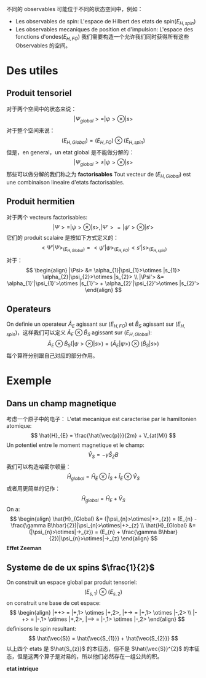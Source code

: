  不同的 observables 可能位于不同的状态空间中，例如：
 - Les observables de spin: L'espace de Hilbert des etats de spin$(E_{H,spin})$
 - Les observables mecaniques de position et d'impulsion: L'espace des fonctions d'ondes$(E_{H,FO})$
我们需要构造一个允许我们同时获得所有这些 Observables 的空间。

# Des utiles
## Produit tensoriel
对于两个空间中的状态来说：
$$
|\Psi_{global}> = |\psi>\otimes|s>
$$
对于整个空间来说：
$$
(E_{H,Global}) = (E_{H,FO}) \otimes (E_{H,spin})
$$
但是，en general，un etat global 是不能做分解的：
$$
|\Psi_{global}> \ne |\psi>\otimes|s>
$$
那些可以做分解的我们称之为 **factorisables**
Tout vecteur de $(E_{H,Global})$ est une combinaison lineaire d'etats factorisables.
## Produit hermitien
对于两个 vecteurs factorisables:
$$
|\Psi> = |\psi> \otimes |s>, |\Psi'> = |\psi'> \otimes |s'>
$$
 它们的 produit scalaire 是按如下方式定义的：
 $$
 <\Psi'|\Psi>_{(E_{H,Global})} = <\psi'|\psi>_{(E_{H,FO})}<s'|s>_{(E_{H,spin})}
 $$
 对于：
 $$
\begin{align}
|\Psi> &= \alpha_{1}|\psi_{1}>\otimes |s_{1}> \alpha_{2}|\psi_{2}>\otimes |s_{2}> \\
|\Psi'> &= \alpha_{1}'|\psi_{1}'>\otimes |s_{1}'> + \alpha_{2}'|\psi_{2}'>\otimes |s_{2}'>
\end{align}
$$
## Operateurs
On definie un operateur $\hat{A}_{E}$ agissant sur $(E_{H,FO})$ et $\hat{B}_{S}$ agissant sur $(E_{H,spin})$，这样我们可以定义 $\hat{A}_{E} \otimes \hat{B}_{S}$ agissant sur $(E_{H,Global})$:
$$
\hat{A}_{E} \otimes \hat{B}_{S}(|\psi> \otimes |s>) = (\hat{A}_{E}|\psi>) \otimes (\hat{B}_{S}|s>)
$$
	每个算符分别跟自己对应的部分作用。
# Exemple
## Dans un champ magnetique
考虑一个原子中的电子：
L'etat mecanique est caracterise par le hamiltonien atomique:
$$
\hat{H}_{E} = \frac{\hat{\vec{p}}}{2m} + V_{at(M)}
$$
Un potentiel entre le moment magnetique et le champ:
$$
\hat{V}_{S} = -\gamma \hat{S}_{Z}B
$$
我们可以构造哈密尔顿量：
$$
\hat{H}_{global} = \hat{H}_{E} \otimes \hat{I}_{S} + \hat{I}_{E} \otimes \hat{V}_{S}
$$
或者用更简单的记作：
$$
\hat{H}_{global} = \hat{H}_{E} + \hat{V}_{S}
$$
On a:
$$
\begin{align}
\hat{H}_{Global} &= (|\psi_{n}>\otimes|+>_{z}) = (E_{n} - \frac{\gamma B\hbar}{2})|\psi_{n}>\otimes|+>_{z}  \\
\hat{H}_{Global} &= (|\psi_{n}>\otimes|->_{z}) = (E_{n} + \frac{\gamma B\hbar}{2})|\psi_{n}>\otimes|->_{z}
\end{align}
$$
**Effet Zeeman**
## Systeme de de ux spins $\frac{1}{2}$
On construit un espace global par produit tensoriel:
$$
(E_{s,1}) \otimes (E_{s,2})
$$
on construit une base de cet espace:
$$
\begin{align}
|++> = |+,1> \otimes |+,2>, |+-> = |+,1> \otimes |-,2> \\
|-+> = |-,1> \otimes |+,2>, |--> = |-,1> \otimes |-,2>
\end{align}
$$
definisons le spin resultant:
$$
\hat{\vec{S}} = \hat{\vec{S_{1}}} + \hat{\vec{S_{2}}}
$$
以上四个 etats 是 $\hat{S_{z}}$ 的本征态，但不是 $\hat{\vec{S}}^{2}$ 的本征态，但是这两个算子是对易的，所以他们必然存在一组公共的积。

**etat intrique**